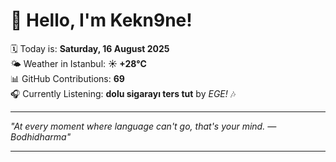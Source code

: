 # 👋 Hello, I'm Kekn9ne!

🗓️ Today is: **Saturday, 16 August 2025**  
🌤️ Weather in Istanbul: **☀️   +28°C**  
📊 GitHub Contributions: **69**  
🎧 Currently Listening: **dolu sigarayı ters tut** by *EGE!* 🎶

---

_"At every moment where language can't go, that's your mind. — *Bodhidharma*"_

---
